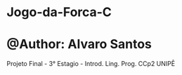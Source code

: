 # Jogo-da-Forca-C
# @Author: Alvaro Santos
Projeto Final -  3° Estagio -  Introd. Ling. Prog. CCp2 UNIPÊ
